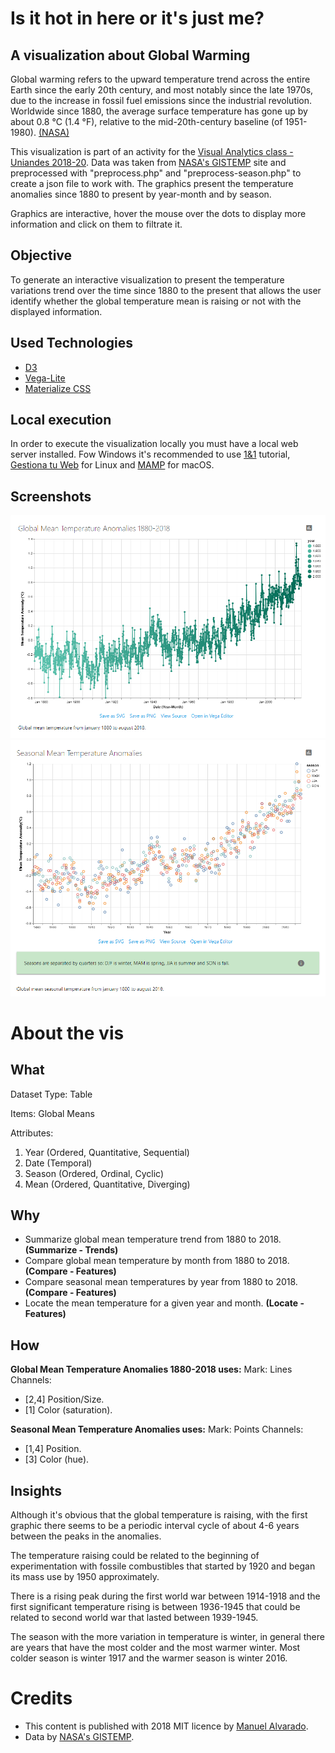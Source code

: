 # Is it hot in here or it's just me?
## A visualization about Global Warming

Global warming refers to the upward temperature trend across the entire Earth since the early 20th century, and most notably since the late 1970s, due to the increase in fossil fuel emissions since the industrial revolution. Worldwide since 1880, the average surface temperature has gone up by about 0.8 °C (1.4 °F), relative to the mid-20th-century baseline (of 1951-1980). [(NASA)](https://climate.nasa.gov/resources/global-warming/)

This visualization is part of an activity for the [Visual Analytics class - Uniandes 2018-20](http://johnguerra.co/classes/visual_analytics_fall_2018/). Data was taken from [NASA's GISTEMP](https://data.giss.nasa.gov/gistemp/) site and preprocessed with "preprocess.php" and "preprocess-season.php" to create a json file to work with. The graphics present the temperature anomalies since 1880 to present by year-month and by season.

Graphics are interactive, hover the mouse over the dots to display more information and click on them to filtrate it.

## Objective
To generate an interactive visualization to present the temperature variations trend over the time since 1880 to the present that allows the user identify whether the global temperature mean is raising or not with the displayed information.

## Used Technologies
* [D3](https://d3js.org/)
* [Vega-Lite](https://vega.github.io/vega-lite/)
* [Materialize CSS](https://materializecss.com)

## Local execution
In order to execute the visualization locally you must have a local web server installed. Fow Windows it's recommended to use [1&1](https://www.1and1.com/digitalguide/server/tools/xampp-tutorial-create-your-own-local-test-server/) tutorial, [Gestiona tu Web](https://www.gestionatuweb.net/instalar-un-servidor-web-en-linux-para-pruebas-y-aprendizaje-con-xampp/) for Linux and [MAMP](https://documentation.mamp.info/en/MAMP-Mac/First-Steps/) for macOS.

## Screenshots
![preview](/screenshot.PNG)
![preview](/screenshot2.PNG)

# About the vis
## What
Dataset Type: Table

Items: Global Means

Attributes:
1. Year (Ordered, Quantitative, Sequential)
2. Date (Temporal)
3. Season (Ordered, Ordinal, Cyclic)
4. Mean (Ordered, Quantitative, Diverging)

## Why
* Summarize global mean temperature trend from 1880 to 2018. **(Summarize - Trends)**
* Compare global mean temperature by month from 1880 to 2018. **(Compare - Features)**
* Compare seasonal mean temperatures by year from 1880 to 2018. **(Compare - Features)**
* Locate the mean temperature for a given year and month. **(Locate - Features)**

## How
**Global Mean Temperature Anomalies 1880-2018 uses:**
Mark: Lines
Channels:
* [2,4] Position/Size.
* [1] Color (saturation).


**Seasonal Mean Temperature Anomalies uses:**
Mark: Points
Channels:
* [1,4] Position.
* [3] Color (hue).


## Insights
Although it's obvious that the global temperature is raising, with the first graphic there seems to be a periodic interval cycle of about 4-6 years between the peaks in the anomalies.

The temperature raising could be related to the beginning of experimentation with fossile combustibles that started by 1920 and began its mass use by 1950 approximately.

There is a rising peak during the first world war between 1914-1918 and the first significant temperature rising is between 1936-1945 that could be related to second world war that lasted between 1939-1945.

The season with the more variation in temperature is winter, in general there are years that have the most colder and the most warmer winter. Most colder season is winter 1917 and the warmer season is winter 2016.


# Credits
* This content is published with 2018 MIT licence by [Manuel Alvarado](http://www.manalco.co).
* Data by [NASA's GISTEMP](https://data.giss.nasa.gov/gistemp/).
